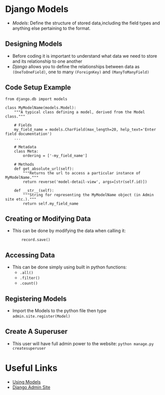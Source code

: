 # Django Models

- *Models*: Define the structure of stored data,including the field types and anything else pertaining to the format.

## Designing Models

- Before coding it is important to understand what data we need to store and its relationship to one another
- *Django* allows you to define the relationships between data as `(OneToOneField)`, one to many `(ForeignKey)` and `(ManyToManyField)`

## Code Setup Example

```
from django.db import models

class MyModelName(models.Model):
    """A typical class defining a model, derived from the Model class."""

    # Fields
    my_field_name = models.CharField(max_length=20, help_text='Enter field documentation')
    ...

    # Metadata
    class Meta:
        ordering = ['-my_field_name']

    # Methods
    def get_absolute_url(self):
        """Returns the url to access a particular instance of MyModelName."""
        return reverse('model-detail-view', args=[str(self.id)])

    def __str__(self):
        """String for representing the MyModelName object (in Admin site etc.)."""
        return self.my_field_name
```

## Creating or Modifying Data

- This can be done by modifying the data when calling it:
    ``` record.field_name = "New Data"
        record.save()
    ```

## Accessing Data

- This can be done simply using built in python functions:
  - `.all()`
  - `.filter()`
  - `.count()`

## Registering Models

- Import the Models to the python file then type `admin.site.register(Model)`

## Create A Superuser

- This user will have full admin power to the website:
    `python manage.py createsuperuser`

# Useful Links

- [Using Models](https://developer.mozilla.org/en-US/docs/Learn/Server-side/Django/Models#summary)
- [Django Admin Site](https://developer.mozilla.org/en-US/docs/Learn/Server-side/Django/Admin_site)